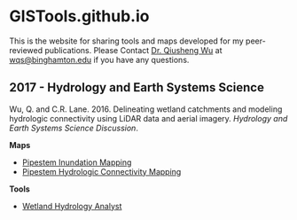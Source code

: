 # GISTools.github.io
This is the website for sharing tools and maps developed for my peer-reviewed publications. Please Contact <a href="http://wetlands.io/">Dr. Qiusheng Wu</a> at <a href="mailto:wqs@binghamton.edu">wqs@binghamton.edu</a> if you have any questions.

## 2017 - Hydrology and Earth Systems Science
Wu, Q. and C.R. Lane. 2016. Delineating wetland catchments and modeling hydrologic connectivity using LiDAR data and aerial imagery. *Hydrology and Earth Systems Science Discussion*.

**Maps**

  * [Pipestem Inundation Mapping](http://wetlands.io/maps/inundation.html)
  * [Pipestem Hydrologic Connectivity Mapping](http://wetlands.io/maps/connectivity.html)

**Tools**

  * [Wetland Hydrology Analyst](https://goo.gl/forms/6Oy0uWODT6YtSisI2)

